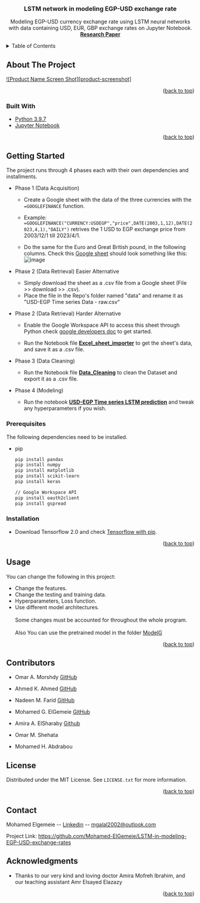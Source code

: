 <!-- PROJECT LOGO -->
<br />
<div align="center">
<h3 align="center">LSTM network in modeling EGP-USD exchange rate</h3>

  <p align="center">
    Modeling EGP-USD currency exchange rate using LSTM neural networks with data containing USD, EUR, GBP exchange rates on Jupyter Notebook.
    <br />
    <a href="research paper link"><strong>
    Research Paper</strong></a>
  </p>
</div>



<!-- TABLE OF CONTENTS -->
<details>
  <summary>Table of Contents</summary>
  <ol>
    <li>
      <a href="#about-the-project">About The Project</a>
      <ul>
        <li><a href="#built-with">Built With</a></li>
      </ul>
    </li>
    <li>
      <a href="#getting-started">Getting Started</a>
      <ul>
        <li><a href="#prerequisites">Prerequisites</a></li>
        <li><a href="#installation">Installation</a></li>
      </ul>
    </li>
    <li><a href="#usage">Usage</a></li>
    <li><a href="#contributors">Contributing</a></li>
    <li><a href="#license">License</a></li>
    <li><a href="#contact">Contact</a></li>
  </ol>
</details>



<!-- ABOUT THE PROJECT -->
## About The Project

[![Product Name Screen Shot][product-screenshot]](https://example.com)


<p align="right">(<a href="#top">back to top</a>)</p>



### Built With

* [Python 3.9.7](https://www.python.org/downloads/release/python-397/)
* [Jupyter Notebook](https://jupyter.org/install)

<p align="right">(<a href="#top">back to top</a>)</p>



<!-- GETTING STARTED -->
## Getting Started

The project runs through 4 phases each with their own dependencies and installments. 
<br>
- Phase 1 (Data Acquisition) 

    - Create a Google sheet with the data of the three currencies with the ```=GOOGLEFINANCE``` function.
    
    - Example: ```=GOOGLEFINANCE("CURRENCY:USDEGP","price",DATE(2003,1,12),DATE(2023,4,1),"DAILY")``` retrives the 1 USD to EGP exchange price from 2003/12/1 till 2023/4/1.
    
    - Do the same for the Euro and Great British pound, in the following columns. Check this [Google sheet](https://docs.google.com/spreadsheets/d/1gpDPDQSPgtsBQrfgfsSrwuzg1PQKyEZ589Go3H9nJ70/edit?usp=sharing) should look something like this: ![image]("") 

- Phase 2 (Data Retrieval) Easier Alternative
    - Simply download the sheet as a .csv file from a Google sheet (File >> download >> .csv).
    - Place the file in the Repo's folder named "data" and rename it as "USD-EGP Time series Data - raw.csv"
    
- Phase 2 (Data Retrieval) Harder Alternative

    - Enable the Google Workspace API to access this sheet through Python check [google developers doc](https://developers.google.com/sheets/api/quickstart/python) to get started.
    
    - Run the Notebook file [<b>Excel_sheet_importer</b>]() to get the sheet's data, and save it as a .csv file.
    
- Phase 3 (Data Cleaning)
    - Run the Notebook file [<b>Data_Cleaning</b>]() to clean the Dataset and export it as a .csv file.
- Phase 4 (Modeling)
    - Run the notebook [<b>USD-EGP Time series LSTM prediction</b>]() and tweak any hyperparameters if you wish.
    
    
### Prerequisites

The following dependencies need to be installed.
* pip
  ```sh
  pip install pandas
  pip install numpy
  pip install matplotlib
  pip install scikit-learn
  pip install keras
  
  // Google Workspace API
  pip install oauth2client
  pip install gspread

  ```
  

### Installation

* Download Tensorflow 2.0 and check [Tensorflow with pip](https://www.tensorflow.org/install/pip).


<p align="right">(<a href="#top">back to top</a>)</p>



<!-- USAGE EXAMPLES -->
## Usage
You can change the following in this project:
- Change the features.
- Change the testing and training data.
- Hyperparameters, Loss function.
- Use different model architectures.
<br><br>
Some changes must be accounted for throughout the whole program.
<br><br>
Also You can use the pretrained model in the folder [ModelG]()

<p align="right">(<a href="#top">back to top</a>)</p>




## Contributors

- Omar A. Morshdy [GitHub](https://github.com/Morshedy22)

- Ahmed K. Ahmed [GitHub](https://github.com/ahmed-shaapan)

- Nadeen M. Farid [GitHub](https://github.com/nadeenfarid)

- Mohamed G. ElGemeie [GitHub](https://github.com/Mohamed-ElGemeie) 

- Amira A. ElSharaby [Github](https://github.com/meroo12273)

- Omar M. Shehata []()

- Mohamed H. Abdrabou []()



<!-- LICENSE -->
## License

Distributed under the MIT License. See `LICENSE.txt` for more information.

<p align="right">(<a href="#top">back to top</a>)</p>



<!-- CONTACT -->
## Contact

Mohamed Elgemeie -- [Linkedin](https://www.linkedin.com/in/mohamed-elgemeie/) -- mgalal2002@outlook.com

Project Link: https://github.com/Mohamed-ElGemeie/LSTM-in-modeling-EGP-USD-exchange-rates




<!-- ACKNOWLEDGMENTS -->
## Acknowledgments

* Thanks to our very kind and loving doctor Amira Mofreh Ibrahim, and our teaching assistant Amr Elsayed Elazazy

<p align="right">(<a href="#top">back to top</a>)</p>
